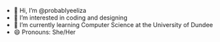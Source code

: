 - 👋 Hi, I’m @probablyeeliza
- 👀 I’m interested in coding and designing
- 🌱 I’m currently learning Computer Science at the University of Dundee
- 😄 Pronouns: She/Her

<!---
probablyeeliza/probablyeeliza is a ✨ special ✨ repository because its `README.md` (this file) appears on your GitHub profile.
You can click the Preview link to take a look at your changes.
--->
